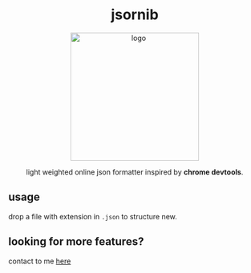 <h1 align="center">jsornib</h1>
<p align="center">
<img alt="logo" src="https://github.com/user-attachments/assets/cdfaf95f-a9d3-466b-a3b7-af432a4c4f17" width="256px"/>  
</p>

<p align="center">
light weighted online json formatter inspired by <b>chrome devtools</b>.
</p>

## usage

drop a file with extension in `.json` to structure new.

## looking for more features?

contact to me [here](https://github.com/MarmotCluster/jsornib/issues)
